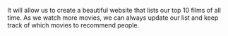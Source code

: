 It will allow us to create a beautiful website that lists our top 10 films of all time. As we watch more movies, we can always update our list and keep track of which movies to recommend people.
